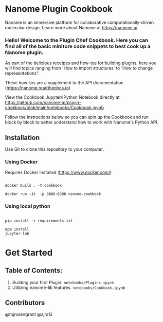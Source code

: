 # Nanome Plugin Cookbook

Nanome is an immersive platform for collaborative computationally-driven molecular design. Learn more about Nanome at https://nanome.ai. 


### Hello! Welcome to the Plugin Chef Cookbook. Here you can find all of the basic miniture code snippets to best cook up a Nanome plugin. 
As part of the delicious receipes and how-tos for building plugins, here you will find topics ranging from 'How to import structures' to 'How to change representations".

These how-tos are a supplement to the API documentation (https://nanome.readthedocs.io)


View the Cookbook Jupyter/IPython Notebook directly at https://github.com/nanome-ai/plugin-cookbook/blob/main/notebooks/Cookbook.ipynb


Follow the instructions below so you can spin up the Cookbook and run block by block to better understand how to work with Nanome's Python API. 

## Installation

Use Git to clone this repository to your computer.

### Using Docker

Requires Docker Installed (https://www.docker.com/)

<code>
docker build . -t cookbook<br>
docker run -it  -p 8888:8888 nanome-cookbook
</code>

### Using local python


<code>
pip install -r requirements.txt<br>
npm install
jupyter-lab
</code>

# Get Started
## Table of Contents:
<ol>
	<li>Building your first Plugin. <code>notebooks/Plugins.ipynb</code></li>
    <li>Utilizing nanome-lib features. <code>notebooks/Cookbook.ipynb</code></li>
</ol>

## Contributors
@mjrosengrant
@ajm13

